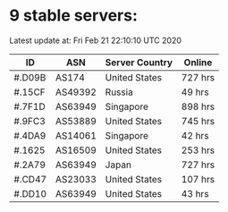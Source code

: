 # 9 stable servers:

Latest update at: Fri Feb 21 22:10:10 UTC 2020

| ID | ASN | Server Country | Online |
| -- | --- | -------------- | ------ |
| #.D09B | AS174 | United States | 727 hrs |
| #.15CF | AS49392 | Russia | 49 hrs |
| #.7F1D | AS63949 | Singapore | 898 hrs |
| #.9FC3 | AS53889 | United States | 745 hrs |
| #.4DA9 | AS14061 | Singapore | 42 hrs |
| #.1625 | AS16509 | United States | 253 hrs |
| #.2A79 | AS63949 | Japan | 727 hrs |
| #.CD47 | AS23033 | United States | 107 hrs |
| #.DD10 | AS63949 | United States | 43 hrs |

